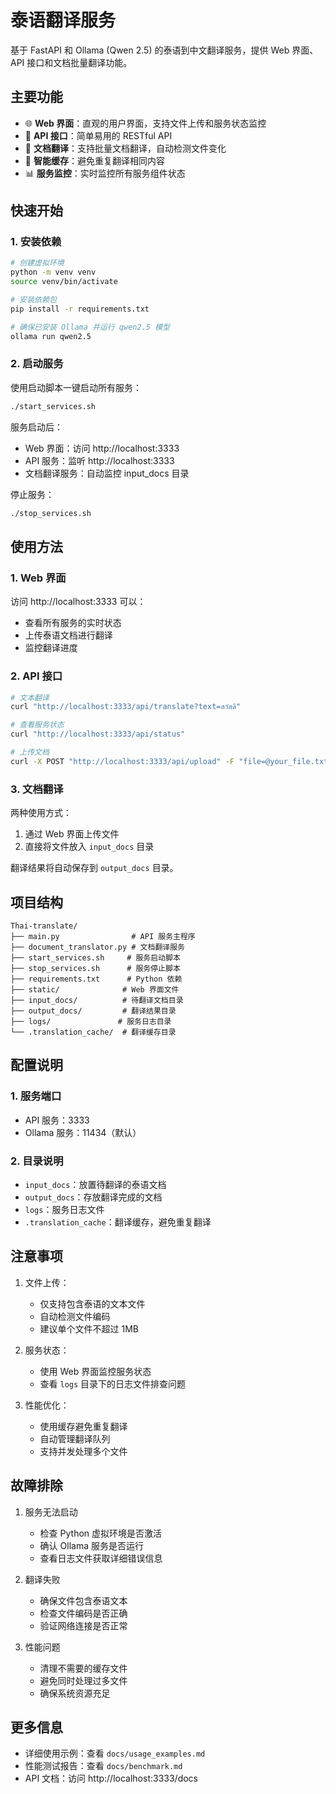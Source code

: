 # 泰语翻译服务

基于 FastAPI 和 Ollama (Qwen 2.5) 的泰语到中文翻译服务，提供 Web 界面、API 接口和文档批量翻译功能。

## 主要功能

- 🌐 **Web 界面**：直观的用户界面，支持文件上传和服务状态监控
- 🚀 **API 接口**：简单易用的 RESTful API
- 📝 **文档翻译**：支持批量文档翻译，自动检测文件变化
- 💾 **智能缓存**：避免重复翻译相同内容
- 📊 **服务监控**：实时监控所有服务组件状态

## 快速开始

### 1. 安装依赖

```bash
# 创建虚拟环境
python -m venv venv
source venv/bin/activate

# 安装依赖包
pip install -r requirements.txt

# 确保已安装 Ollama 并运行 qwen2.5 模型
ollama run qwen2.5
```

### 2. 启动服务

使用启动脚本一键启动所有服务：

```bash
./start_services.sh
```

服务启动后：
- Web 界面：访问 http://localhost:3333
- API 服务：监听 http://localhost:3333
- 文档翻译服务：自动监控 input_docs 目录

停止服务：

```bash
./stop_services.sh
```

## 使用方法

### 1. Web 界面

访问 http://localhost:3333 可以：
- 查看所有服务的实时状态
- 上传泰语文档进行翻译
- 监控翻译进度

### 2. API 接口

```bash
# 文本翻译
curl "http://localhost:3333/api/translate?text=สวัสดี"

# 查看服务状态
curl "http://localhost:3333/api/status"

# 上传文档
curl -X POST "http://localhost:3333/api/upload" -F "file=@your_file.txt"
```

### 3. 文档翻译

两种使用方式：
1. 通过 Web 界面上传文件
2. 直接将文件放入 `input_docs` 目录

翻译结果将自动保存到 `output_docs` 目录。

## 项目结构

```
Thai-translate/
├── main.py                # API 服务主程序
├── document_translator.py # 文档翻译服务
├── start_services.sh     # 服务启动脚本
├── stop_services.sh      # 服务停止脚本
├── requirements.txt      # Python 依赖
├── static/              # Web 界面文件
├── input_docs/          # 待翻译文档目录
├── output_docs/         # 翻译结果目录
├── logs/               # 服务日志目录
└── .translation_cache/  # 翻译缓存目录
```

## 配置说明

### 1. 服务端口
- API 服务：3333
- Ollama 服务：11434（默认）

### 2. 目录说明
- `input_docs`：放置待翻译的泰语文档
- `output_docs`：存放翻译完成的文档
- `logs`：服务日志文件
- `.translation_cache`：翻译缓存，避免重复翻译

## 注意事项

1. 文件上传：
   - 仅支持包含泰语的文本文件
   - 自动检测文件编码
   - 建议单个文件不超过 1MB

2. 服务状态：
   - 使用 Web 界面监控服务状态
   - 查看 `logs` 目录下的日志文件排查问题

3. 性能优化：
   - 使用缓存避免重复翻译
   - 自动管理翻译队列
   - 支持并发处理多个文件

## 故障排除

1. 服务无法启动
   - 检查 Python 虚拟环境是否激活
   - 确认 Ollama 服务是否运行
   - 查看日志文件获取详细错误信息

2. 翻译失败
   - 确保文件包含泰语文本
   - 检查文件编码是否正确
   - 验证网络连接是否正常

3. 性能问题
   - 清理不需要的缓存文件
   - 避免同时处理过多文件
   - 确保系统资源充足

## 更多信息

- 详细使用示例：查看 `docs/usage_examples.md`
- 性能测试报告：查看 `docs/benchmark.md`
- API 文档：访问 http://localhost:3333/docs
